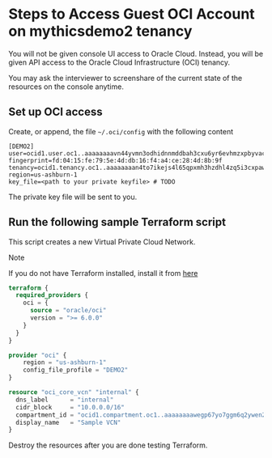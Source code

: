 # Steps to Access Guest OCI Account on mythicsdemo2 tenancy

You will not be given console UI access to Oracle Cloud. Instead, you will be given API access to the Oracle Cloud Infrastructure (OCI) tenancy.

You may ask the interviewer to screenshare of the current state of the resources on the console anytime.

## Set up OCI access

Create, or append, the file `~/.oci/config` with the following content

```
[DEMO2]
user=ocid1.user.oc1..aaaaaaaavn44yvmn3odhidnnmddbah3cxu6yr6evhmzxpbyvacuk5ueadlgq
fingerprint=fd:04:15:fe:79:5e:4d:db:16:f4:a4:ce:28:4d:8b:9f
tenancy=ocid1.tenancy.oc1..aaaaaaaan4to7ikejs4l65qpxmh3hzdhl4zq5i3cxpawtkgbvvj5f52x5lea
region=us-ashburn-1
key_file=<path to your private keyfile> # TODO
```

The private key file will be sent to you.

## Run the following sample Terraform script

This script creates a new Virtual Private Cloud Network.

> [!NOTE]
> If you do not have Terraform installed, install it from [here](https://developer.hashicorp.com/terraform/tutorials/aws-get-started/install-cli)

```tf
terraform {
  required_providers {
    oci = {
      source = "oracle/oci"
      version = ">= 6.0.0"
    }
  }
}

provider "oci" {
    region = "us-ashburn-1"
    config_file_profile = "DEMO2"
}

resource "oci_core_vcn" "internal" {
  dns_label      = "internal"
  cidr_block     = "10.0.0.0/16"
  compartment_id = "ocid1.compartment.oc1..aaaaaaaawegp67yo7ggm6q2ywen2el27udvqjwpmn5uuyfhydusai55yrepa"
  display_name   = "Sample VCN"
}
```

Destroy the resources after you are done testing Terraform.
